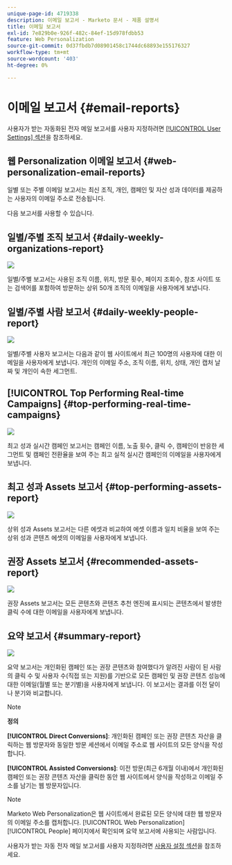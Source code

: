 ```yaml
---
unique-page-id: 4719338
description: 이메일 보고서 - Marketo 문서 - 제품 설명서
title: 이메일 보고서
exl-id: 7e829b0e-926f-482c-84ef-15d978fdbb53
feature: Web Personalization
source-git-commit: 0d37fbdb7d08901458c1744dc68893e155176327
workflow-type: tm+mt
source-wordcount: '403'
ht-degree: 0%

---
```


# 이메일 보고서 {#email-reports}

사용자가 받는 자동화된 전자 메일 보고서를 사용자 지정하려면 [[!UICONTROL User Settings] 섹션](/help/marketo/product-docs/web-personalization/getting-started/user-settings.md)을 참조하세요.

## 웹 Personalization 이메일 보고서 {#web-personalization-email-reports}

일별 또는 주별 이메일 보고서는 최신 조직, 개인, 캠페인 및 자산 성과 데이터를 제공하는 사용자의 이메일 주소로 전송됩니다.

다음 보고서를 사용할 수 있습니다.

## 일별/주별 조직 보고서 {#daily-weekly-organizations-report}

![](assets/image2014-12-6-13-3a32-3a8.png)

일별/주별 보고서는 사용된 조직 이름, 위치, 방문 횟수, 페이지 조회수, 참조 사이트 또는 검색어를 포함하여 방문하는 상위 50개 조직의 이메일을 사용자에게 보냅니다.

## 일별/주별 사람 보고서 {#daily-weekly-people-report}

![](assets/two.png)

일별/주별 사용자 보고서는 다음과 같이 웹 사이트에서 최근 100명의 사용자에 대한 이메일을 사용자에게 보냅니다. 개인의 이메일 주소, 조직 이름, 위치, 상태, 개인 캡처 날짜 및 개인이 속한 세그먼트.

## [!UICONTROL Top Performing Real-time Campaigns] {#top-performing-real-time-campaigns}

![](assets/image2014-12-6-13-3a32-3a31.png)

최고 성과 실시간 캠페인 보고서는 캠페인 이름, 노출 횟수, 클릭 수, 캠페인이 반응한 세그먼트 및 캠페인 전환율을 보여 주는 최고 실적 실시간 캠페인의 이메일을 사용자에게 보냅니다.

## 최고 성과 Assets 보고서 {#top-performing-assets-report}

![](assets/image2014-12-6-13-3a29-3a5.png)

상위 성과 Assets 보고서는 다른 에셋과 비교하여 에셋 이름과 일치 비율을 보여 주는 상위 성과 콘텐츠 에셋의 이메일을 사용자에게 보냅니다.

## 권장 Assets 보고서 {#recommended-assets-report}

![](assets/image2014-12-6-13-3a28-3a43.png)

권장 Assets 보고서는 모든 콘텐츠와 콘텐츠 추천 엔진에 표시되는 콘텐츠에서 발생한 클릭 수에 대한 이메일을 사용자에게 보냅니다.

## 요약 보고서 {#summary-report}

![](assets/six.png)

요약 보고서는 개인화된 캠페인 또는 권장 콘텐츠와 참여했다가 알려진 사람이 된 사람의 클릭 수 및 사용자 수(직접 또는 지원)를 기반으로 모든 캠페인 및 권장 콘텐츠 성능에 대한 이메일(월별 또는 분기별)을 사용자에게 보냅니다. 이 보고서는 결과를 이전 달이나 분기와 비교합니다.

>[!NOTE]
>
>**정의**
>
>**[!UICONTROL Direct Conversions]**: 개인화된 캠페인 또는 권장 콘텐츠 자산을 클릭하는 웹 방문자와 동일한 방문 세션에서 이메일 주소로 웹 사이트의 모든 양식을 작성합니다.
>
>**[!UICONTROL Assisted Conversions]**: 이전 방문(최근 6개월 이내)에서 개인화된 캠페인 또는 권장 콘텐츠 자산을 클릭한 동안 웹 사이트에서 양식을 작성하고 이메일 주소를 남기는 웹 방문자입니다.

>[!NOTE]
>
>Marketo Web Personalization은 웹 사이트에서 완료된 모든 양식에 대한 웹 방문자의 이메일 주소를 캡처합니다. [!UICONTROL Web Personalization] [!UICONTROL People] 페이지에서 확인되며 요약 보고서에 사용되는 사람입니다.

사용자가 받는 자동 전자 메일 보고서를 사용자 지정하려면 [사용자 설정 섹션](/help/marketo/product-docs/web-personalization/getting-started/user-settings.md)을 참조하세요.
